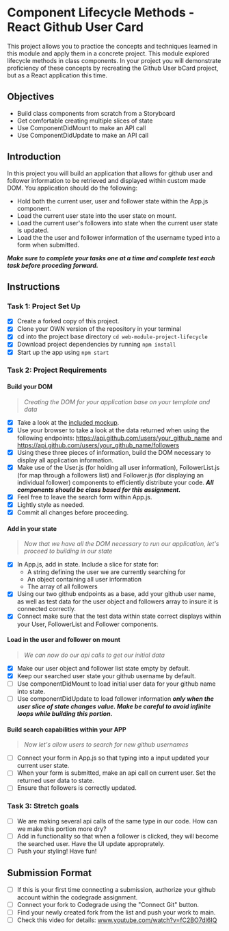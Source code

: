 # Component Lifecycle Methods - React Github User Card

This project allows you to practice the concepts and techniques learned in this
module and apply them in a concrete project. This module explored lifecycle
methods in class components. In your project you will demonstrate proficiency of
these concepts by recreating the Github User bCard project, but as a React
application this time.

## Objectives

- Build class components from scratch from a Storyboard
- Get comfortable creating multiple slices of state
- Use ComponentDidMount to make an API call
- Use ComponentDidUpdate to make an API call

## Introduction

In this project you will build an application that allows for github user and
follower information to be retrieved and displayed within custom made DOM. You
application should do the following:

- Hold both the current user, user and follower state within the App.js
  component.
- Load the current user state into the user state on mount.
- Load the current user's followers into state when the current user state is
  updated.
- Load the the user and follower information of the username typed into a form
  when submitted.

<!-- ![Project Example](project-goals.gif) -->

**_Make sure to complete your tasks one at a time and complete test each task
before proceding forward._**

## Instructions

### Task 1: Project Set Up

- [x] Create a forked copy of this project.
- [x] Clone your OWN version of the repository in your terminal
- [x] cd into the project base directory `cd web-module-project-lifecycle`
- [x] Download project dependencies by running `npm install`
- [x] Start up the app using `npm start`

### Task 2: Project Requirements

#### Build your DOM

> _Creating the DOM for your application base on your template and data_

- [x] Take a look at the [included mockup](./card_mockup.png).
- [x] Use your browser to take a look at the data returned when using the
      following endpoints: https://api.github.com/users/your_github_name and
      https://api.github.com/users/your_github_name/followers
- [x] Using these three pieces of information, build the DOM necessary to
      display all application information.
- [x] Make use of the User.js (for holding all user information),
      FollowerList.js (for map through a followers list) and Follower.js (for
      displaying an individual follower) components to efficiently distribute
      your code. **_All components should be class based for this assignment._**
- [x] Feel free to leave the search form within App.js.
- [x] Lightly style as needed.
- [x] Commit all changes before proceeding.

#### Add in your state

> _Now that we have all the DOM necessary to run our application, let's proceed
> to building in our state_

- [x] In App.js, add in state. Include a slice for state for:
  - A string defining the user we are currently searching for
  - An object containing all user information
  - The array of all followers
- [x] Using our two github endpoints as a base, add your github user name, as
      well as test data for the user object and followers array to insure it is
      connected correctly.
- [x] Connect make sure that the test data within state correct displays within
      your User, FollowerList and Follower components.

#### Load in the user and follower on mount

> _We can now do our api calls to get our initial data_

- [x] Make our user object and follower list state empty by default.
- [x] Keep our searched user state your github username by default.
- [ ] Use componentDidMount to load initial user data for your github name into
      state.
- [ ] Use componentDidUpdate to load follower information **_only when the user
      slice of state changes value. Make be careful to avoid infinite loops
      while building this portion._**

#### Build search capabilities within your APP

> _Now let's allow users to search for new github usernames_

- [ ] Connect your form in App.js so that typing into a input updated your
      current user state.
- [ ] When your form is submitted, make an api call on current user. Set the
      returned user data to state.
- [ ] Ensure that followers is correctly updated.

### Task 3: Stretch goals

- [ ] We are making several api calls of the same type in our code. How can we
      make this portion more dry?
- [ ] Add in functionality so that when a follower is clicked, they will become
      the searched user. Have the UI update approprately.
- [ ] Push your styling! Have fun!

## Submission Format

- [ ] If this is your first time connecting a submission, authorize your github
      account within the codegrade assignment.
- [ ] Connect your fork to Codegrade using the "Connect Git" button.
- [ ] Find your newly created fork from the list and push your work to main.
- [ ] Check this video for details: www.youtube.com/watch?v=fC2BO7dI6IQ
